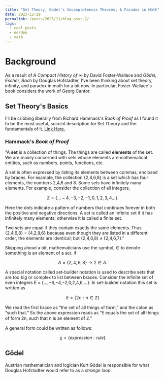 ```yaml
---
title: "Set Theory, Gödel's Incompleteness Theorem, & Paradox in Math"
date: 2023-12-29
permalink: /posts/2023/11/blog-post-2/
tags:
  - cool posts
  - nerdom
  - math
---
```

# Background 

As a result of *A Compact History of* $\infty$ by David Foster-Wallace and *Gödel, Escher, Bach* 
by Douglas Hofstadter, I've been thinking about set theory, infinity, and paradox in math for a bit now. In particular, Foster-Wallace's
book considers the work of Georg Cantor. 

## Set Theory's Basics

I'll be cribbing liberally from Richard Hammack's *Book of Proof* as I found it to be the most useful, succint description for Set Theory and the fundamentals of it. [Link Here.](https://www.people.vcu.edu/~rhammack/BookOfProof/)

### Hammack's *Book of Proof*

"A **set** is a collection of things. The things are called **elements** of the set. We
are mainly concerned with sets whose elements are mathematical entities, such as numbers, points, functions, etc.

A set is often expressed by listing its elements between commas, enclosed
by braces. For example, the collection {2,4,6,8} is a set which has four
elements, the numbers 2,4,6 and 8. Some sets have infinitely many elements.
For example, consider the collection of all integers,

$$ \mathbb{Z} = \{ ... -4, -3, -2, -1, 0, 1, 2, 3, 4 ... \}.$$

Here the dots indicate a pattern of numbers that continues forever in both
the positive and negative directions. A set is called an infinite set if it has
infinitely many elements; otherwise it is called a finite set.

Two sets are equal if they contain exactly the same elements. Thus
{2,4,6,8} = {4,2,8,6} because even though they are listed in a different order,
the elements are identical; but {2,4,6,8} $\neq$ {2,4,6,7}."

Skipping ahead a bit, mathematicians use the symbol, $\in$ to denote something is an element of a set. If

$$A = \{2,4,6,8\} \longrightarrow 2 \in A.$$

A special notation called set-builder notation is used to describe sets
that are too big or complex to list between braces. Consider the infinite set
of even integers E = {...,−6,−4,−2,0,2,4,6,...}. In set-builder notation this
set is written as

$$E = \left\{ 2n: n \in \mathbb{Z}  \right\}$$

We read the first brace as “the set of all things of form,” and the colon as
“such that.” So the above expression reads as “E equals the set of all things of form 2n, such that n is an element of $\mathbb{Z}$.”

A general form could be written as follows:

$$\chi = \left\{ expression: rule \right\}$$

## Gödel 

Austrian mathematician and logician Kurt Gödel is responsible for what Douglas Hofstadter would refer to as a *strange loop*. 
